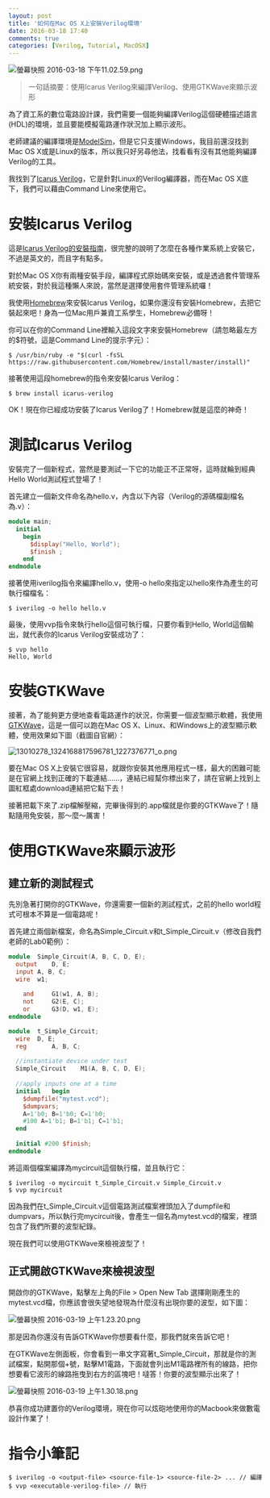 ```yaml
---
layout: post
title: '如何在Mac OS X上安裝Verilog環境'
date: 2016-03-18 17:40
comments: true
categories: [Verilog, Tutorial, MacOSX]
---
```


![螢幕快照 2016-03-18 下午11.02.59.png](http://user-image.logdown.io/user/16613/blog/15900/post/649863/aDOvWZklRTWxPWc0jh5N_%E8%9E%A2%E5%B9%95%E5%BF%AB%E7%85%A7%202016-03-18%20%E4%B8%8B%E5%8D%8811.02.59.png)

> 一句話摘要：使用Icarus Verilog來編譯Verilog、使用GTKWave來顯示波形

為了資工系的數位電路設計課，我們需要一個能夠編譯Verilog這個硬體描述語言(HDL)的環境，並且要能模擬電路運作狀況加上顯示波形。

老師建議的編譯環境是[ModelSim](https://www.mentor.com/products/fpga/model/)，但是它只支援Windows，我目前還沒找到Mac OS X或是Linux的版本，所以我只好另尋他法，找看看有沒有其他能夠編譯Verilog的工具。

<!-- more -->

我找到了[Icarus Verilog](http://iverilog.icarus.com/home)，它是針對Linux的Verilog編譯器，而在Mac OS X底下，我們可以藉由Command Line來使用它。

# 安裝Icarus Verilog
這是[Icarus Verilog的安裝指南](http://iverilog.wikia.com/wiki/Installation_Guide)，很完整的說明了怎麼在各種作業系統上安裝它，不過是英文的，而且字有點多。

對於Mac OS X你有兩種安裝手段，編譯程式原始碼來安裝，或是透過套件管理系統安裝，對於我這種懶人來說，當然是選擇使用套件管理系統囉！

我使用[Homebrew](http://brew.sh/index_zh-tw.html)來安裝Icarus Verilog，如果你還沒有安裝Homebrew，去把它裝起來吧！身為一位Mac用戶兼資工系學生，Homebrew必備呀！

你可以在你的Command Line裡輸入這段文字來安裝Homebrew（請忽略最左方的$符號，這是Command Line的提示字元）：
```
$ /usr/bin/ruby -e "$(curl -fsSL https://raw.githubusercontent.com/Homebrew/install/master/install)"
```

接著使用這段homebrew的指令來安裝Icarus Verilog：
```
$ brew install icarus-verilog
```
OK！現在你已經成功安裝了Icarus Verilog了！Homebrew就是這麼的神奇！

# 測試Icarus Verilog
安裝完了一個新程式，當然是要測試一下它的功能正不正常呀，這時就輪到經典Hello World測試程式登場了！

首先建立一個新文件命名為hello.v，內含以下內容（Verilog的源碼檔副檔名為.v）：
``` Verilog hello.v
module main;
  initial 
    begin
      $display("Hello, World");
      $finish ;
    end
endmodule
```
接著使用iverilog指令來編譯hello.v，使用-o hello來指定以hello來作為產生的可執行檔檔名：
```
$ iverilog -o hello hello.v
```
最後，使用vvp指令來執行hello這個可執行檔，只要你看到Hello, World這個輸出，就代表你的Icarus Verilog安裝成功了：
```
$ vvp hello
Hello, World
```

# 安裝GTKWave
接著，為了能夠更方便地查看電路運作的狀況，你需要一個波型顯示軟體，我使用[GTKWave](http://gtkwave.sourceforge.net)，這是一個可以跑在Mac OS X、Linux、和Windows上的波型顯示軟體，使用效果如下圖（截圖自官網）：

![13010278_1324168817596781_1227376771_o.png](http://user-image.logdown.io/user/16613/blog/15900/post/649863/38PT0oF0TN2eVAf9glNg_13010278_1324168817596781_1227376771_o.png)

要在Mac OS X上安裝它很容易，就跟你安裝其他應用程式一樣，最大的困難可能是在官網上找到正確的下載連結......，連結已經幫你標出來了，請在官網上找到上圖紅框處download連結把它點下去！

接著把載下來了.zip檔解壓縮，完畢後得到的.app檔就是你要的GTKWave了！隨點隨用免安裝，那～麼～厲害！

# 使用GTKWave來顯示波形

## 建立新的測試程式
先別急著打開你的GTKWave，你還需要一個新的測試程式，之前的hello world程式可根本不算是一個電路呢！

首先建立兩個新檔案，命名為Simple_Circuit.v和t_Simple_Circuit.v（修改自我們老師的Lab0範例）：

``` Verilog Simple_Circuit.v
module	Simple_Circuit(A, B, C, D, E);
  output	D, E;
  input	A, B, C;
  wire	w1;
	
	and		G1(w1, A, B);
	not		G2(E, C);
	or		G3(D, w1, E);
endmodule
```

``` Verilog t_Simple_Circuit.v
module	t_Simple_Circuit;
  wire	D, E;
  reg		A, B, C;
	
  //instantiate device under test
  Simple_Circuit	M1(A, B, C, D, E);
	
  //apply inputs one at a time
  initial	begin
    $dumpfile("mytest.vcd");
    $dumpvars;
    A=1'b0; B=1'b0; C=1'b0;
    #100 A=1'b1; B=1'b1; C=1'b1; 
  end
  
  initial #200 $finish;
endmodule
```

將這兩個檔案編譯為mycircuit這個執行檔，並且執行它：
```
$ iverilog -o mycircuit t_Simple_Circuit.v Simple_Circuit.v
$ vvp mycircuit
```

因為我們在t_Simple_Circuit.v這個電路測試檔案裡頭加入了dumpfile和dumpvars，所以執行完mycircuit後，會產生一個名為mytest.vcd的檔案，裡頭包含了我們所要的波型紀錄。

現在我們可以使用GTKWave來檢視波型了！

## 正式開啟GTKWave來檢視波型

開啟你的GTKWave，點擊左上角的File > Open New Tab
選擇剛剛產生的mytest.vcd檔，你應該會很失望地發現為什麼沒有出現你要的波型，如下圖：

![螢幕快照 2016-03-19 上午1.23.20.png](http://user-image.logdown.io/user/16613/blog/15900/post/649863/JsHBE20eSWpIArV9iGai_%E8%9E%A2%E5%B9%95%E5%BF%AB%E7%85%A7%202016-03-19%20%E4%B8%8A%E5%8D%881.23.20.png)

那是因為你還沒有告訴GTKWave你想要看什麼，那我們就來告訴它吧！

在GTKWave左側面板，你會看到一串文字寫著t_Simple_Circuit，那就是你的測試檔案，點開那個+號，點擊M1電路，下面就會列出M1電路裡所有的線路，把你想要看它波形的線路拖曳到右方的區塊吧！噠答！你要的波型顯示出來了！

![螢幕快照 2016-03-19 上午1.30.18.png](http://user-image.logdown.io/user/16613/blog/15900/post/649863/KEAHISP8TpWOL5j3Sr5M_%E8%9E%A2%E5%B9%95%E5%BF%AB%E7%85%A7%202016-03-19%20%E4%B8%8A%E5%8D%881.30.18.png)

恭喜你成功建置你的Verilog環境，現在你可以炫砲地使用你的Macbook來做數電設計作業了！

# 指令小筆記
```
$ iverilog -o <output-file> <source-file-1> <source-file-2> ... // 編譯
$ vvp <executable-verilog-file> // 執行
```